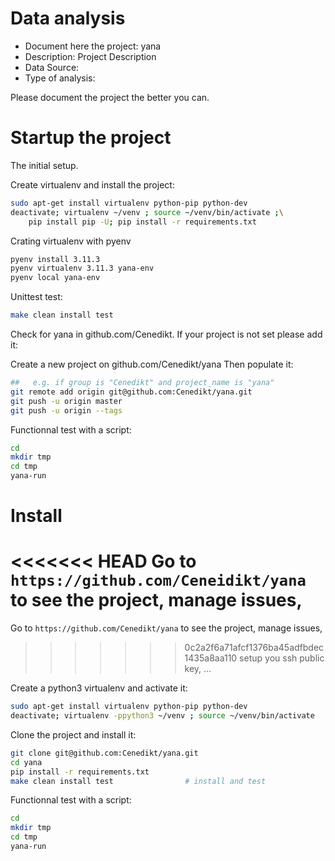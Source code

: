 # Data analysis
- Document here the project: yana
- Description: Project Description
- Data Source:
- Type of analysis:

Please document the project the better you can.

# Startup the project

The initial setup.

Create virtualenv and install the project:
```bash
sudo apt-get install virtualenv python-pip python-dev
deactivate; virtualenv ~/venv ; source ~/venv/bin/activate ;\
    pip install pip -U; pip install -r requirements.txt
```

Crating virtualenv with pyenv
```bash
pyenv install 3.11.3
pyenv virtualenv 3.11.3 yana-env
pyenv local yana-env
```

Unittest test:
```bash
make clean install test
```

Check for yana in github.com/Cenedikt. If your project is not set please add it:

Create a new project on github.com/Cenedikt/yana
Then populate it:

```bash
##   e.g. if group is "Cenedikt" and project_name is "yana"
git remote add origin git@github.com:Cenedikt/yana.git
git push -u origin master
git push -u origin --tags
```

Functionnal test with a script:

```bash
cd
mkdir tmp
cd tmp
yana-run
```

# Install

<<<<<<< HEAD
Go to `https://github.com/Ceneidikt/yana` to see the project, manage issues,
=======
Go to `https://github.com/Cenedikt/yana` to see the project, manage issues,
>>>>>>> 0c2a2f6a71afcf1376ba45adfbdec1435a8aa110
setup you ssh public key, ...

Create a python3 virtualenv and activate it:

```bash
sudo apt-get install virtualenv python-pip python-dev
deactivate; virtualenv -ppython3 ~/venv ; source ~/venv/bin/activate
```

Clone the project and install it:

```bash
git clone git@github.com:Cenedikt/yana.git
cd yana
pip install -r requirements.txt
make clean install test                # install and test
```
Functionnal test with a script:

```bash
cd
mkdir tmp
cd tmp
yana-run
```
